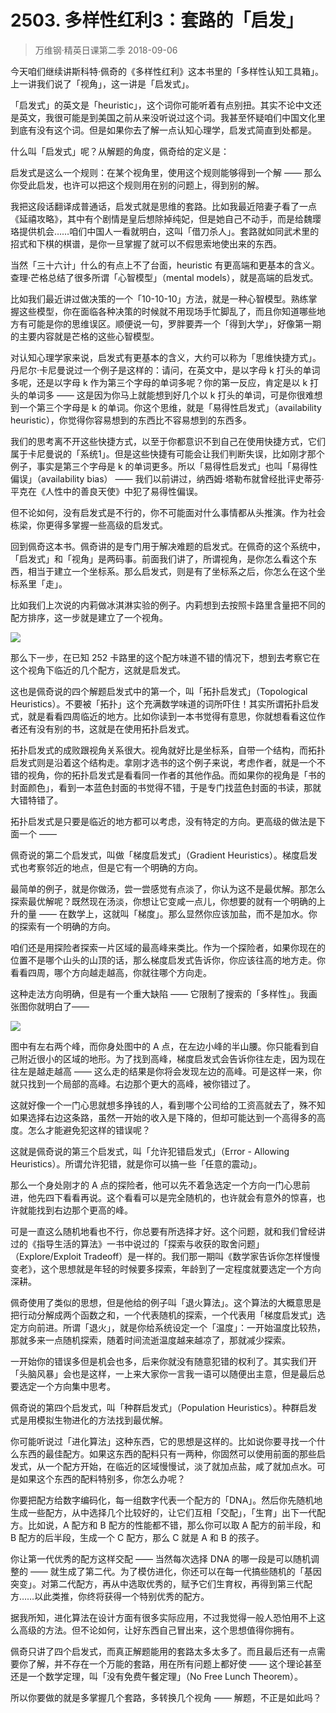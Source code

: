 # 2503. 多样性红利3：套路的「启发」
> 万维钢·精英日课第二季
2018-09-06

今天咱们继续讲斯科特·佩奇的《多样性红利》这本书里的「多样性认知工具箱」。上一讲我们说了「视角」，这一讲是「启发式」。

「启发式」的英文是「heuristic」，这个词你可能听着有点别扭。其实不论中文还是英文，我很可能是到美国之前从来没听说过这个词。我甚至怀疑咱们中国文化里到底有没有这个词。但是如果你去了解一点认知心理学，启发式简直到处都是。

什么叫「启发式」呢？从解题的角度，佩奇给的定义是：

启发式是这么一个规则：在某个视角里，使用这个规则能够得到一个解 —— 那么你受此启发，也许可以把这个规则用在别的问题上，得到别的解。

我把这段话翻译成普通话，启发式就是思维的套路。比如我最近陪妻子看了一点《延禧攻略》，其中有个剧情是皇后想除掉纯妃，但是她自己不动手，而是给魏璎珞提供机会……咱们中国人一看就明白，这叫「借刀杀人」。套路就如同武术里的招式和下棋的棋谱，是你一旦掌握了就可以不假思索地使出来的东西。

当然「三十六计」什么的有点上不了台面，heuristic 有更高端和更基本的含义。查理·芒格总结了很多所谓「心智模型」（mental models），就是高端的启发式。

比如我们最近讲过做决策的一个「10-10-10」方法，就是一种心智模型。熟练掌握这些模型，你在面临各种决策的时候就不用现场手忙脚乱了，而且你知道哪些地方有可能是你的思维误区。顺便说一句，罗胖要弄一个「得到大学」，好像第一期的主要内容就是芒格的这些心智模型。

对认知心理学家来说，启发式有更基本的含义，大约可以称为「思维快捷方式」。丹尼尔·卡尼曼说过一个例子是这样的：请问，在英文中，是以字母 k 打头的单词多呢，还是以字母 k 作为第三个字母的单词多呢？你的第一反应，肯定是以 k 打头的单词多 —— 这是因为你马上就能想到好几个以 k 打头的单词，可是你很难想到一个第三个字母是 k 的单词。你这个思维，就是「易得性启发式」（availability heuristic），你觉得你容易想到的东西比不容易想到的东西多。

我们的思考离不开这些快捷方式，以至于你都意识不到自己在使用快捷方式，它们属于卡尼曼说的「系统1」。但是这些快捷有可能会让我们判断失误，比如刚才那个例子，事实是第三个字母是 k 的单词更多。所以「易得性启发式」也叫「易得性偏误」（availability bias） —— 我们以前讲过，纳西姆·塔勒布就曾经批评史蒂芬·平克在《人性中的善良天使》中犯了易得性偏误。

但不论如何，没有启发式是不行的，你不可能面对什么事情都从头推演。作为社会栋梁，你更得多掌握一些高级的启发式。

回到佩奇这本书。佩奇讲的是专门用于解决难题的启发式。在佩奇的这个系统中，「启发式」和「视角」是两码事。前面我们讲了，所谓视角，是你怎么看这个东西，相当于建立一个坐标系。那么启发式，则是有了坐标系之后，你怎么在这个坐标系里「走」。

比如我们上次说的内莉做冰淇淋实验的例子。内莉想到去按照卡路里含量把不同的配方排序，这一步就是建立了一个视角。

![](https://raw.githubusercontent.com/dalong0514/selfstudy/master/图片链接/万维钢/2019149.jpg)

那么下一步，在已知 252 卡路里的这个配方味道不错的情况下，想到去考察它在这个视角下临近的几个配方，这就是启发式。

这也是佩奇说的四个解题启发式中的第一个，叫「拓扑启发式」（Topological Heuristics）。不要被「拓扑」这个充满数学味道的词所吓住！其实所谓拓扑启发式，就是看看四周临近的地方。比如你读到一本书觉得有意思，你就想看看这位作者还有没有别的书，这就是在使用拓扑启发式。

拓扑启发式的成败跟视角关系很大。视角就好比是坐标系，自带一个结构，而拓扑启发式则是沿着这个结构走。拿刚才选书的这个例子来说，考虑作者，就是一个不错的视角，你的拓扑启发式是看看同一作者的其他作品。而如果你的视角是「书的封面颜色」，看到一本蓝色封面的书觉得不错，于是专门找蓝色封面的书读，那就大错特错了。

拓扑启发式是只要是临近的地方都可以考虑，没有特定的方向。更高级的做法是下面一个 ——

佩奇说的第二个启发式，叫做「梯度启发式」（Gradient Heuristics）。梯度启发式也考察邻近的地点，但是它有一个明确的方向。

最简单的例子，就是你做汤，尝一尝感觉有点淡了，你认为这不是最优解。那怎么探索最优解呢？既然现在汤淡，你想让它变咸一点儿，你想要的就有一个明确的上升的量 —— 在数学上，这就叫「梯度」。那么显然你应该加盐，而不是加水。你的探索有一个明确的方向。

咱们还是用探险者探索一片区域的最高峰来类比。作为一个探险者，如果你现在的位置不是哪个山头的山顶的话，那么梯度启发式告诉你，你应该往高的地方走。你看看四周，哪个方向越走越高，你就往哪个方向走。

这种走法方向明确，但是有一个重大缺陷 —— 它限制了搜索的「多样性」。我画张图你就明白了—— 

![](https://raw.githubusercontent.com/dalong0514/selfstudy/master/图片链接/万维钢/2019150.jpg)

图中有左右两个峰，而你身处图中的 A 点，在左边小峰的半山腰。你只能看到自己附近很小的区域的地形。为了找到高峰，梯度启发式会告诉你往左走，因为现在往左是越走越高 —— 这么走的结果是你将会发现左边的高峰。可是这样一来，你就只找到一个局部的高峰。右边那个更大的高峰，被你错过了。

这就好像一个一门心思就想多挣钱的人，看到哪个公司给的工资高就去了，殊不知如果选择右边这条路，虽然一开始的收入是下降的，但却可能达到一个高得多的高度。怎么才能避免犯这样的错误呢？

这就是佩奇说的第三个启发式，叫「允许犯错启发式」（Error - Allowing Heuristics）。所谓允许犯错，就是你可以搞一些「任意的震动」。

那么一个身处刚才的 A 点的探险者，他可以先不着急选定一个方向一门心思前进，他先四下看看再说。这个看看可以是完全随机的，也许就会有意外的惊喜，也许就能找到右边那个更高的峰。

可是一直这么随机地看也不行，你总要有所选择才好。这个问题，就和我们曾经讲过的《指导生活的算法》一书中说过的「探索与收获的取舍问题」（Explore/Exploit Tradeoff）是一样的。我们那一期叫《数学家告诉你怎样慢慢变老》，这个思想就是年轻的时候要多探索，年龄到了一定程度就要选定一个方向深耕。

佩奇使用了类似的思想，但是他给的例子叫「退火算法」。这个算法的大概意思是把行动分解成两个函数之和，一个代表随机的探索，一个代表用「梯度启发式」选定方向前进。所谓「退火」，就是你给系统设定一个「温度」：一开始温度比较热，那就多来一点随机探索，随着时间流逝温度越来越凉了，那就减少探索。

一开始你的错误多但是机会也多，后来你就没有随意犯错的权利了。其实我们开「头脑风暴」会也是这样，一上来大家你一言我一语可以随便出主意，但是最后总要选定一个方向集中思考。

佩奇说的第四个启发式，叫「种群启发式」（Population Heuristics）。种群启发式是用模拟生物进化的方法找到最优解。

你可能听说过「进化算法」这种东西，它的思想是这样的。比如说你要寻找一个什么东西的最佳配方。如果这东西的配料只有一两种，你固然可以使用前面的那些启发式，从一个配方开始，在临近的区域慢慢试，淡了就加点盐，咸了就加点水。可是如果这个东西的配料特别多，你怎么办呢？

你要把配方给数字编码化，每一组数字代表一个配方的「DNA」。然后你先随机地生成一些配方，从中选择几个比较好的，让它们互相「交配」，「生育」出下一代配方。比如说，A 配方和 B 配方的性能都不错，那么你可以取 A 配方的前半段，和 B 配方的后半段，生成一个 C 配方，那么 C 就是 A 和 B 的孩子。

你让第一代优秀的配方这样交配 —— 当然每次选择 DNA 的哪一段是可以随机调整的 —— 就生成了第二代。为了模仿进化，你还可以在每一代搞些随机的「基因突变」。对第二代配方，再从中选取优秀的，赋予它们生育权，再得到第三代配方……以此类推，你终将获得一个特别优秀的配方。

据我所知，进化算法在设计方面有很多实际应用，不过我觉得一般人恐怕用不上这么高级的方法。但不论如何，让好东西自己冒出来，这个思想值得你拥有。

佩奇只讲了四个启发式，而真正解题能用的套路太多太多了。而且最后还有一点需要你了解，并不存在一个万能的套路，用在所有问题上都好使 —— 这个理论甚至还是一个数学定理，叫「没有免费午餐定理」（No Free Lunch Theorem）。

所以你要做的就是多掌握几个套路，多转换几个视角 —— 解题，不正是如此吗？

